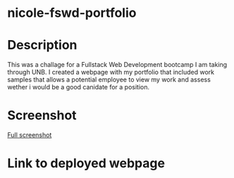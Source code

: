 # nicole-fswd-portfolio

# Description

This was a challage for a Fullstack Web Development bootcamp I am taking through UNB. I created a webpage with my portfolio that included work samples that allows a potential employee to view my work and assess wether i would be a good canidate for a position.

# Screenshot

[Full screenshot](./assets/images/full%20screen%20shot.png)

# Link to deployed webpage
